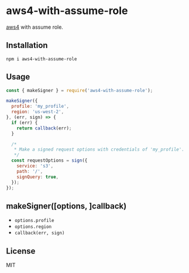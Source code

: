 # aws4-with-assume-role

[aws4](https://github.com/mhart/aws4#readme) with assume role.

## Installation

```
npm i aws4-with-assume-role
```

## Usage

``` javascript
const { makeSigner } = require('aws4-with-assume-role');

makeSigner({
  profile: 'my_profile',
  region: 'us-west-2',
}, (err, sign) => {
  if (err) {
    return callback(err);
  }

  /*
   * Make a signed request options with credentials of 'my_profile'.
   */
  const requestOptions = sign({
    service: 's3',
    path: '/',
    signQuery: true,
  });
});
```

## makeSigner([options, ]callback)

- `options.profile`
- `options.region`
- `callback(err, sign)`

## License

MIT
